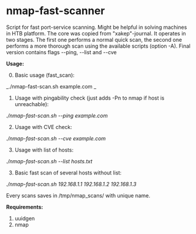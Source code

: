 # nmap-fast-scanner
Script for fast port-service scanning.
Might be helpful in solving machines in HTB platform.
The core was copied from "xakep"-journal.
It operates in two stages. The first one performs a normal quick scan, the second one performs a more thorough scan using the available scripts (option -A).
Final version contains flags --ping, --list and --cve

**Usage:**

0. Basic usage (fast_scan):

_./nmap-fast-scan.sh example.com
_
1. Usage with pingability check (just adds -Pn to nmap if host is unreachable):

_./nmap-fast-scan.sh --ping example.com_

2. Usage with CVE check:

_./nmap-fast-scan.sh --cve example.com_

3. Usage with list of hosts:

_./nmap-fast-scan.sh --list hosts.txt_

3. Basic fast scan of several hosts without list:

_./nmap-fast-scan.sh 192.168.1.1 192.168.1.2 192.168.1.3_


Every scans saves in /tmp/nmap_scans/ with unique name.


**Requirements:**
1. uuidgen
2. nmap
